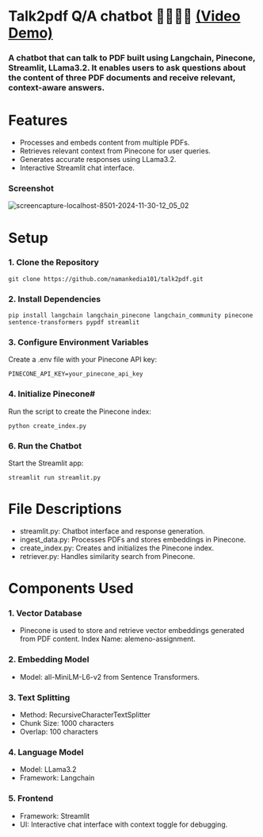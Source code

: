 # Talk2pdf Q/A chatbot 🤖📄🧑‍🦰 [(Video Demo)](https://drive.google.com/file/d/1RvOhgdOeO08amTxghtTgWjwU_Py7VxUu/view?usp=sharing)
### A chatbot that can talk to PDF built using Langchain, Pinecone, Streamlit, LLama3.2. It enables users to ask questions about the content of three PDF documents and receive relevant, context-aware answers.

# Features
 - Processes and embeds content from multiple PDFs.
 - Retrieves relevant context from Pinecone for user queries.
 - Generates accurate responses using LLama3.2.
 - Interactive Streamlit chat interface.

### Screenshot   
![screencapture-localhost-8501-2024-11-30-12_05_02](https://github.com/user-attachments/assets/c788a102-941e-4b10-989a-ceb03ffbe633)

# Setup
### 1. Clone the Repository
```
git clone https://github.com/namankedia101/talk2pdf.git
```

### 2. Install Dependencies
```
pip install langchain langchain_pinecone langchain_community pinecone sentence-transformers pypdf streamlit
```

### 3. Configure Environment Variables
Create a .env file with your Pinecone API key:
```
PINECONE_API_KEY=your_pinecone_api_key
```

### 4. Initialize Pinecone#
Run the script to create the Pinecone index:
```
python create_index.py
```

### 6. Run the Chatbot
Start the Streamlit app:
```
streamlit run streamlit.py
```

# File Descriptions
 - streamlit.py: Chatbot interface and response generation.
 - ingest_data.py: Processes PDFs and stores embeddings in Pinecone.
 - create_index.py: Creates and initializes the Pinecone index.
 - retriever.py: Handles similarity search from Pinecone.

# Components Used
### 1. Vector Database
 - Pinecone is used to store and retrieve vector embeddings generated from PDF content.
Index Name: alemeno-assignment.
### 2. Embedding Model
 - Model: all-MiniLM-L6-v2 from Sentence Transformers.
### 3. Text Splitting
 - Method: RecursiveCharacterTextSplitter
 - Chunk Size: 1000 characters
 - Overlap: 100 characters
### 4. Language Model
 - Model: LLama3.2
 - Framework: Langchain
### 5. Frontend
 - Framework: Streamlit
 - UI: Interactive chat interface with context toggle for debugging.
